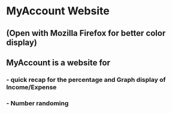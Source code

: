 # MyAccount Website

## (Open with Mozilla Firefox for better color display)


## MyAccount is a website for 
###    - quick recap for the percentage and Graph display of Income/Expense
###    - Number randoming


